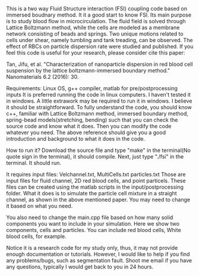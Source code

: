 This is a two way Fluid Structure interaction (FSI) coupling code based on immersed boudnary method. It it a good start to know FSI. 
Its main purpose is to study blood flow in microcirculation.
The fluid field is solved through Lattice Boltzmann method, while the cells 
are modeled as a membrane network consisting of beads and springs. Two unique
motions related to cells under shear, namely tumbling and tank treading,
can be observed. The effect of RBCs on particle dispersion rate were studied 
and published. If you feel this code is useful for your research, please consider
cite this paper:

Tan, Jifu, et al. "Characterization of nanoparticle dispersion in red blood cell suspension by the lattice boltzmann-immersed boundary method." Nanomaterials 6.2 (2016): 30.

Requirements:
Linux OS, g++ compiler, matlab for pre/postprocessing inputs
It is preferred running the code in linux computers. I haven't tested it in windows. A little extrawork may be required to run it in windows. I believe it should be straightforward. 
To fully understand the code, you should know c++, familiar with Lattice Boltzmann method, immersed boundary method, spring-bead models(stretching, bending) such that you can check the source code and know what it does. Then you can modify the code whatever you need. The above reference should give you a good introduction and background to what it does in the code.  

How to run it?
Download the source file and type "make" in the terminal(No quote sign in the terminal), it should compile. Next, just type "./fsi" in the terminal. It should run.  

It requires input files: Velchannel.txt, MultiCells.txt particles.txt
Those are input files for fluid channel, 2D red blood cells, and point particels. These files can be created using the matlab scripts in the input/postprocessing folder. What it does is to simulate the particle cell mixture in a straight channel, as shown in the above mentioned paper. You may need to change it based on what you need. 

You also need to change the main.cpp file based on how many solid components you want to include in your simulation. Here we show two components, cells and particles. You can include red blood cells, White blood cells, for example. 

Notice it is a research code for my study only, thus, it may not provide enough documentation or tutorials. However, I would like to help if you find any problems/bugs, such as segmentation fault. Shoot me email if you have any questions, typically I would get back to you in 24 hours.  


